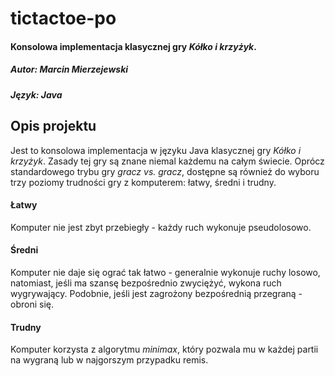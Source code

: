 # tictactoe-po

#### Konsolowa implementacja klasycznej gry *Kółko i krzyżyk*.

##### Autor: Marcin Mierzejewski
##### Język: Java

## Opis projektu

Jest to konsolowa implementacja w języku Java klasycznej gry *Kółko i krzyżyk*. Zasady tej gry są znane niemal każdemu na całym świecie. Oprócz standardowego trybu gry *gracz vs. gracz*, dostępne są również do wyboru trzy poziomy trudności gry z komputerem: łatwy, średni i trudny.

#### Łatwy

Komputer nie jest zbyt przebiegły - każdy ruch wykonuje pseudolosowo.

#### Średni

Komputer nie daje się ograć tak łatwo - generalnie wykonuje ruchy losowo, natomiast, jeśli ma szansę bezpośrednio zwyciężyć, wykona ruch wygrywający. Podobnie, jeśli jest zagrożony bezpośrednią przegraną - obroni się.

#### Trudny

Komputer korzysta z algorytmu *minimax*, który pozwala mu w każdej partii na wygraną lub w najgorszym przypadku remis.
